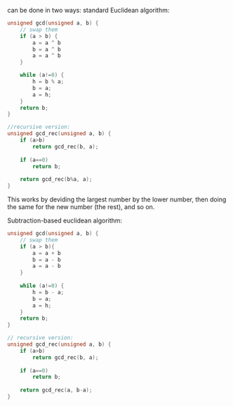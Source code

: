 can be done in two ways:
standard Euclidean algorithm:
```c++
unsigned gcd(unsigned a, b) {
	// swap them
	if (a > b) {
		a = a ^ b
		b = a ^ b
		a = a ^ b
	}

	while (a!=0) {
		h = b % a;
		b = a;
		a = h;
	}
	return b;
}

//recursive version:
unsigned gcd_rec(unsigned a, b) {  
	if (a>b) 
		return gcd_rec(b, a);  
		
	if (a==0) 
		return b;  
		
	return gcd_rec(b%a, a);  
}
```

This works by deviding the largest number by the lower number, then doing the same for the new number (the rest), and so on.


Subtraction-based euclidean algorithm:
```c++
unsigned gcd(unsigned a, b) {
	// swap them
	if (a > b){
		a = a + b 
		b = a - b
		a = a - b
	}
	
	while (a!=0) {
		h = b - a;
		b = a;
		a = h;
	}
	return b;
}

// recursive version:
unsigned gcd_rec(unsigned a, b) {  
	if (a>b) 
		return gcd_rec(b, a);  
		
	if (a==0) 
		return b;  
		
	return gcd_rec(a, b-a);  
}
```